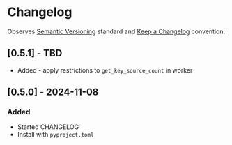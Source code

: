 # Changelog

Observes [Semantic Versioning](https://semver.org/spec/v2.0.0.html) standard and [Keep a Changelog](https://keepachangelog.com/en/1.0.0/) convention.

## [0.5.1] - TBD

- Added - apply restrictions to `get_key_source_count` in worker


## [0.5.0] - 2024-11-08

### Added

- Started CHANGELOG
- Install with `pyproject.toml`


[0.0.0]: https://github.com/datajoint-company/datajoint-utilities/releases/tag/0.5.0
